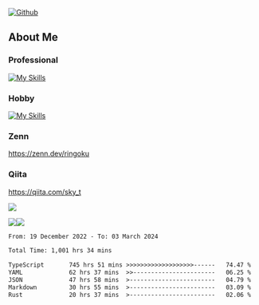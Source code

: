 [![Github](https://img.shields.io/github/followers/skyt-a?label=Follow&style=social)](https://github.com/skyt-a)

## About Me
### Professional
[![My Skills](https://skillicons.dev/icons?i=react,ts,js,nodejs,java,graphql,firebase,githubactions&theme=light)](https://skillicons.dev)
### Hobby
[![My Skills](https://skillicons.dev/icons?i=unity,rust,py&theme=light)](https://skillicons.dev)

### Zenn
https://zenn.dev/ringoku
### Qiita
https://qiita.com/sky_t


![](https://github-profile-summary-cards.vercel.app/api/cards/profile-details?username=skyt-a&theme=default)

![](https://github-profile-summary-cards.vercel.app/api/cards/repos-per-language?username=skyt-a&theme=default)![](https://github-profile-summary-cards.vercel.app/api/cards/stats?username=RinGoku&theme=default)

<!--START_SECTION:waka-->

```txt
From: 19 December 2022 - To: 03 March 2024

Total Time: 1,001 hrs 34 mins

TypeScript       745 hrs 51 mins >>>>>>>>>>>>>>>>>>>------   74.47 %
YAML             62 hrs 37 mins  >>-----------------------   06.25 %
JSON             47 hrs 58 mins  >------------------------   04.79 %
Markdown         30 hrs 55 mins  >------------------------   03.09 %
Rust             20 hrs 37 mins  >------------------------   02.06 %
```

<!--END_SECTION:waka-->
